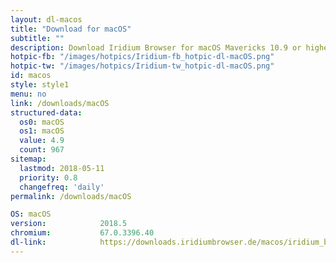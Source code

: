 ```yaml
---
layout: dl-macos
title: "Download for macOS"
subtitle: ""
description: Download Iridium Browser for macOS Mavericks 10.9 or higher. Iridium Browser is currently not available for iOS or any other mobile OS.
hotpic-fb: "/images/hotpics/Iridium-fb_hotpic-dl-macOS.png"
hotpic-tw: "/images/hotpics/Iridium-tw_hotpic-dl-macOS.png"
id: macos
style: style1
menu: no
link: /downloads/macOS
structured-data: 
  os0: macOS
  os1: macOS
  value: 4.9
  count: 967
sitemap:
  lastmod: 2018-05-11
  priority: 0.8
  changefreq: 'daily'
permalink: /downloads/macOS

OS: macOS
version:			2018.5
chromium:			67.0.3396.40
dl-link:			https://downloads.iridiumbrowser.de/macos/iridium_browser_macos_latest.dmg
---
```


